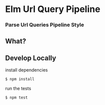 # Elm Url Query Pipeline

### Parse Url Queries Pipeline Style

## What?

## Develop Locally

install dependencies

```
$ npm install
```

run the tests

```
$ npm test
```
